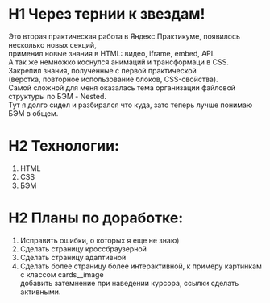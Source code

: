 # H1 Через тернии к звездам!

Это вторая практическая работа в Яндекс.Практикуме, появилось несколько новых секций,  
применил новые знания в HTML: видео, iframe, embed, API.  
А так же немножко коснулся анимаций и трансформаци в CSS.  
Закрепил знания, полученные с первой практической  
(верстка, повторное использование блоков, CSS-свойства).  
Самой сложной для меня оказалась тема организации файловой структуры по БЭМ - Nested.  
Тут я долго сидел и разбирался что куда, зато теперь лучше понимаю БЭМ в общем.  

# H2 Технологии:
1. HTML 
2. CSS
3. БЭМ


# H2 Планы по доработке: 
1. Исправить ошибки, о которых я еще не знаю)
2. Cделать страницу кроссбраузерной
3. Сделать страницу адаптивной
4. Сделать более страницу более интерактивной, к примеру картинкам с классом cards__image  
добавить затемнение при наведении курсора, ссылки сделать активными.